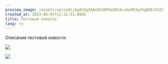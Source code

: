 ```yaml
---
preview_image: /assets/uploads/AgACAgIAAx0CbKPdxQACAsxkeH9JyJhg05EJCG29kgAB49STs_MAAoDDMRuRP8BL4IPVE_alMogBAAMCAAN5AAMvBA
created_at: 2023-06-01T11:21:51.080Z
title: Тестовая новость
lang: ru
---
```


Описание тестовой новости

![](/assets/uploads/AgACAgIAAx0CbKPdxQACAs1keH9J2giDCrXTzr5hlyfUkW902gACgcMxG5E_wEtjbMYOEYraqAEAAwIAA3kAAy8E)

![](/assets/uploads/AgACAgIAAx0CbKPdxQACAstkeH9JQ6ALIs8cSHA88EnK32UrrQACjMMxG5E_wEsddm5OF9o26wEAAwIAA3kAAy8E)

